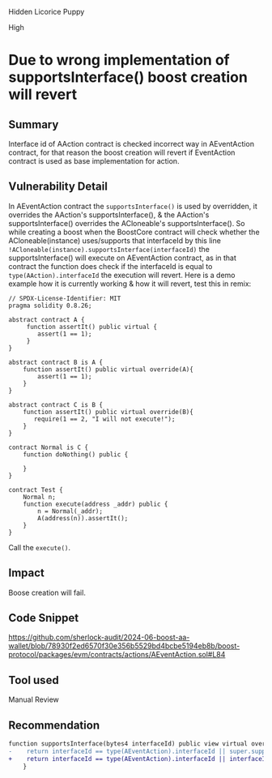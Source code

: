 Hidden Licorice Puppy

High

# Due to wrong implementation of supportsInterface() boost creation will revert

## Summary
Interface id of AAction contract is checked incorrect way in AEventAction contract, for that reason the boost creation will revert if EventAction contract is used as base implementation for action.
## Vulnerability Detail
In AEventAction contract the `supportsInterface()` is used  by overridden, it overrides the AAction's supportsInterface(), & the AAction's supportsInterface() overrides the ACloneable's supportsInterface(). So while creating a boost when the BoostCore contract will check whether the ACloneable(instance) uses/supports that interfaceId by this line `!ACloneable(instance).supportsInterface(interfaceId)` the supportsInterface() will execute on AEventAction contract, as in that contract the function does check if the interfaceId is equal to `type(AAction).interfaceId` the execution will revert.
Here is a demo example how it is currently working & how it will revert, test this in remix:
```solidity
// SPDX-License-Identifier: MIT
pragma solidity 0.8.26;

abstract contract A {
     function assertIt() public virtual {
        assert(1 == 1);
     }
}

abstract contract B is A {
    function assertIt() public virtual override(A){
        assert(1 == 1);
    }
}

abstract contract C is B {
    function assertIt() public virtual override(B){
       require(1 == 2, "I will not execute!");
    }
}

contract Normal is C {
    function doNothing() public {

    }
}

contract Test {
    Normal n;
    function execute(address _addr) public {
        n = Normal(_addr);
        A(address(n)).assertIt();
    }
}
```
Call the `execute()`.
## Impact
Boose creation will fail.
## Code Snippet
https://github.com/sherlock-audit/2024-06-boost-aa-wallet/blob/78930f2ed6570f30e356b5529bd4bcbe5194eb8b/boost-protocol/packages/evm/contracts/actions/AEventAction.sol#L84
## Tool used

Manual Review

## Recommendation
```diff
function supportsInterface(bytes4 interfaceId) public view virtual override(AAction) returns (bool) {
-    return interfaceId == type(AEventAction).interfaceId || super.supportsInterface(interfaceId);
+    return interfaceId == type(AEventAction).interfaceId || interfaceId == type(AAction).interfaceId || super.supportsInterface(interfaceId);
    }
```
